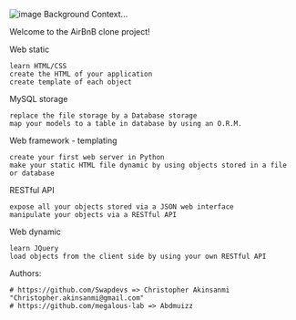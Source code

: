 ![image](https://user-images.githubusercontent.com/32038582/204645950-419f9444-ec5d-41a5-b05d-bce953792dbb.png)
Background Context...

Welcome to the AirBnB clone project!

Web static

    learn HTML/CSS
    create the HTML of your application
    create template of each object

MySQL storage

    replace the file storage by a Database storage
    map your models to a table in database by using an O.R.M.

Web framework - templating

    create your first web server in Python
    make your static HTML file dynamic by using objects stored in a file or database

RESTful API

    expose all your objects stored via a JSON web interface
    manipulate your objects via a RESTful API

Web dynamic

    learn JQuery
    load objects from the client side by using your own RESTful API
    

Authors:

    # https://github.com/Swapdevs => Christopher Akinsanmi "Christopher.akinsanmi@gmail.com"
    # https://github.com/megalous-lab => Abdmuizz 
